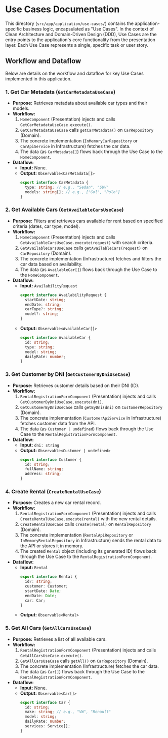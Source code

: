# Use Cases Documentation

This directory (`src/app/application/use-cases/`) contains the application-specific business logic, encapsulated as "Use Cases". In the context of Clean Architecture and Domain-Driven Design (DDD), Use Cases are the entry points to the application's core functionality from the presentation layer. Each Use Case represents a single, specific task or user story.

## Workflow and Dataflow

Below are details on the workflow and dataflow for key Use Cases implemented in this application.

### 1. Get Car Metadata (`GetCarMetadataUseCase`)

- **Purpose:** Retrieves metadata about available car types and their models.
- **Workflow:**
    1.  `HomeComponent` (Presentation) injects and calls `GetCarMetadataUseCase.execute()`.
    2.  `GetCarMetadataUseCase` calls `getCarMetadata()` on `CarRepository` (Domain).
    3.  The concrete implementation (`InMemoryCarRepository` or `CarApiService` in Infrastructure) fetches the car data.
    4.  The data (as `CarMetadata[]`) flows back through the Use Case to the `HomeComponent`.
- **Dataflow:**
    -   **Input:** None.
    -   **Output:** `Observable<CarMetadata[]>`
        ```typescript
        export interface CarMetadata {
          type: string; // e.g., "Sedan", "SUV"
          models: string[]; // e.g., ["Gol", "Polo"]
        }
        ```

### 2. Get Available Cars (`GetAvailableCarsUseCase`)

- **Purpose:** Filters and retrieves cars available for rent based on specified criteria (dates, car type, model).
- **Workflow:**
    1.  `HomeComponent` (Presentation) injects and calls `GetAvailableCarsUseCase.execute(request)` with search criteria.
    2.  `GetAvailableCarsUseCase` calls `getAvailableCars(request)` on `CarRepository` (Domain).
    3.  The concrete implementation (Infrastructure) fetches and filters the car data based on availability.
    4.  The data (as `AvailableCar[]`) flows back through the Use Case to the `HomeComponent`.
- **Dataflow:**
    -   **Input:** `AvailabilityRequest`
        ```typescript
        export interface AvailabilityRequest {
          startDate: string;
          endDate: string;
          carType?: string;
          model?: string;
        }
        ```
    -   **Output:** `Observable<AvailableCar[]>`
        ```typescript
        export interface AvailableCar {
          id: string;
          type: string;
          model: string;
          dailyRate: number;
        }
        ```

### 3. Get Customer by DNI (`GetCustomerByDniUseCase`)

- **Purpose:** Retrieves customer details based on their DNI (ID).
- **Workflow:**
    1.  `RentalRegistrationFormComponent` (Presentation) injects and calls `GetCustomerByDniUseCase.execute(dni)`.
    2.  `GetCustomerByDniUseCase` calls `getByDni(dni)` on `CustomerRepository` (Domain).
    3.  The concrete implementation (`CustomerApiService` in Infrastructure) fetches customer data from the API.
    4.  The data (as `Customer | undefined`) flows back through the Use Case to the `RentalRegistrationFormComponent`.
- **Dataflow:**
    -   **Input:** `dni: string`
    -   **Output:** `Observable<Customer | undefined>`
        ```typescript
        export interface Customer {
          id: string;
          fullName: string;
          address: string;
        }
        ```

### 4. Create Rental (`CreateRentalUseCase`)

- **Purpose:** Creates a new car rental record.
- **Workflow:**
    1.  `RentalRegistrationFormComponent` (Presentation) injects and calls `CreateRentalUseCase.execute(rental)` with the new rental details.
    2.  `CreateRentalUseCase` calls `create(rental)` on `RentalRepository` (Domain).
    3.  The concrete implementation (`RentalApiRepository` or `InMemoryRentalRepository` in Infrastructure) sends the rental data to the API or stores it in memory.
    4.  The created `Rental` object (including its generated ID) flows back through the Use Case to the `RentalRegistrationFormComponent`.
- **Dataflow:**
    -   **Input:** `Rental`
        ```typescript
        export interface Rental {
          id?: string;
          customer: Customer;
          startDate: Date;
          endDate: Date;
          car: Car;
        }
        ```
    -   **Output:** `Observable<Rental>`

### 5. Get All Cars (`GetAllCarsUseCase`)

- **Purpose:** Retrieves a list of all available cars.
- **Workflow:**
    1.  `RentalRegistrationFormComponent` (Presentation) injects and calls `GetAllCarsUseCase.execute()`.
    2.  `GetAllCarsUseCase` calls `getAll()` on `CarRepository` (Domain).
    3.  The concrete implementation (Infrastructure) fetches the car data.
    4.  The data (as `Car[]`) flows back through the Use Case to the `RentalRegistrationFormComponent`.
- **Dataflow:**
    -   **Input:** None.
    -   **Output:** `Observable<Car[]>`
        ```typescript
        export interface Car {
          id: string;
          make: string; // e.g., "VW", "Renault"
          model: string;
          dailyRate: number;
          services: Service[];
        }
        ```
